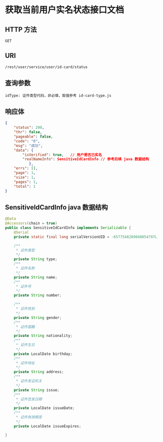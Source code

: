 # 获取当前用户实名状态接口文档

## HTTP 方法
    GET

## URI
    /rest/user/service/user/id-card/status
## 查询参数
    idType: 证件类型代码，非必填，取值参考 id-card-type.js

## 响应体
```json
{
    "status": 200,
    "thr": false,
    "pageable": false,
    "code": "0",
    "msg": "成功",
    "data": {
        "isVerified": true,   // 用户是否已实名
        "realNameInfo": SensitiveIdCardInfo // 参考后续 java 数据结构
           },
    "errs": [],
    "page": 1,
    "size": 1,
    "pages": 1,
    "total": 1
}
```

## SensitiveIdCardInfo java 数据结构
```java
@Data
@Accessors(chain = true)
public class SensitiveIdCardInfo implements Serializable {
    @Serial
    private static final long serialVersionUID = -6577548289048054797L;

    /**
     * 证件类型
     */
    private String type;
    /**
     * 证件名称
     */
    private String name;
    /**
     * 证件号
     */
    private String number;

    /**
     * 证件性别
     */
    private String gender;
    /**
     * 证件国籍
     */
    private String nationality;
    /**
     * 证件生日
     */
    private LocalDate birthday;
    /**
     * 证件地址
     */
    private String address;
    /**
     * 证件发证机关
     */
    private String issue;
    /**
     * 证件签发日期
     */
    private LocalDate issueDate;
    /**
     * 证件有效期至
     */
    private LocalDate issueExpires;

}
```
